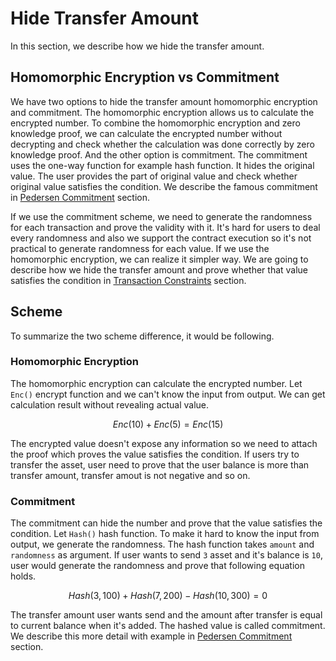 # Hide Transfer Amount

In this section, we describe how we hide the transfer amount.

## Homomorphic Encryption vs Commitment

We have two options to hide the transfer amount homomorphic encryption and commitment. The homomorphic encryption allows us to calculate the encrypted number. To combine the homomorphic encryption and zero knowledge proof, we can calculate the encrypted number without decrypting and check whether the calculation was done correctly by zero knowledge proof. And the other option is commitment. The commitment uses the one-way function for example hash function. It hides the original value. The user provides the part of original value and check whether original value satisfies the condition. We describe the famous commitment in [Pedersen Commitment](../technical/pedersen_commitment.md) section.

If we use the commitment scheme, we need to generate the randomness for each transaction and prove the validity with it. It's hard for users to deal every randomness and also we support the contract execution so it's not practical to generate randomness for each value. If we use the homomorphic encryption, we can realize it simpler way. We are going to describe how we hide the transfer amount and prove whether that value satisfies the condition in [Transaction Constraints](../constraints/confidential_transfer_constraints.md) section.

## Scheme

To summarize the two scheme difference, it would be following.

### Homomorphic Encryption

The homomorphic encryption can calculate the encrypted number. Let `Enc()` encrypt function and we can't know the input from output. We can get calculation result without revealing actual value.

$$ Enc(10) + Enc(5) = Enc(15) $$

The encrypted value doesn't expose any information so we need to attach the proof which proves the value satisfies the condition. If users try to transfer the asset, user need to prove that the user balance is more than transfer amount, transfer amout is not negative and so on.

### Commitment

The commitment can hide the number and prove that the value satisfies the condition. Let `Hash()` hash function. To make it hard to know the input from output, we generate the randomness. The hash function takes `amount` and `randomness` as argument. If user wants to send `3` asset and it's balance is `10`, user would generate the randomness and prove that following equation holds.

$$ Hash(3, 100) + Hash(7, 200) - Hash(10, 300) = 0 $$

The transfer amount user wants send and the amount after transfer is equal to current balance when it's added. The hashed value is called commitment. We describe this more detail with example in [Pedersen Commitment](../technical/pedersen_commitment.md) section.

